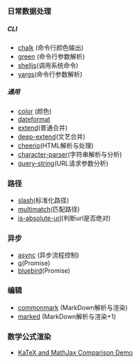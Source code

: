 ﻿

### 日常数据处理

##### CLI
- [chalk](https://www.npmjs.com/package/chalk) (命令行颜色输出)
- [green](https://www.npmjs.com/package/green) (命令行参数解析)
- [shelljs](https://www.npmjs.com/package/shelljs)(调用系统命令)
- [yargs](https://www.npmjs.com/package/yargs)(命令行参数解析)

##### 通用

- [color](https://www.npmjs.com/package/color) (颜色)
- [dateformat](https://www.npmjs.com/package/dateformat)
- [extend](https://www.npmjs.com/package/extend)(普通合并)
- [deep-extend](https://www.npmjs.com/package/deep-extend)(文艺合并)
- [cheerio](https://www.npmjs.com/package/cheerio)(HTML解析与处理)
- [character-parser](https://www.npmjs.com/package/character-parser)(字符串解析与分析)
- [query-string](https://www.npmjs.com/package/query-string)(URL请求参数分析)

### 路径
- [slash](https://www.npmjs.com/package/slash)(标准化路径)
- [multimatch](https://www.npmjs.com/package/multimatch)(匹配路径)
- [is-absolute-url](https://www.npmjs.com/package/is-absolute-url)(判断url是否绝对)

### 异步

- [async](https://www.npmjs.com/package/async) (异步流程控制)
- [q](https://www.npmjs.com/package/q)(Promise)
- [bluebird](https://www.npmjs.com/package/bluebird)(Promise)

### 编辑

- [commonmark](https://www.npmjs.com/package/commonmark) (MarkDown解析与渲染)
- [marked](https://www.npmjs.com/package/marked) (MarkDown解析与渲染+1)

### 数学公式渲染

- [KaTeX and MathJax Comparison Demo](http://www.intmath.com/cg5/katex-mathjax-comparison.php)
